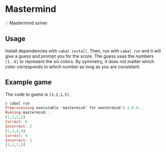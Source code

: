 # Mastermind
💡 Mastermind solver

## Usage
Install dependencies with `cabal install`. Then, run with `cabal run` and it will give a guess and prompt you for the score. The guess uses the numbers `[1..6]` to represent the six colors. By symmetry, it does not matter which color corresponds to which number as long as you are consistent.

## Example game
The code to guess is `[3,2,1,5]`.
```hs
$ cabal run
Preprocessing executable 'mastermind' for mastermind-0.1.0.0...
Running mastermind...
[1,1,2,2]
Correct: 0
Incorrect: 2
[2,3,4,4]
Correct: 0
Incorrect: 2
[3,2,1,5]
```
